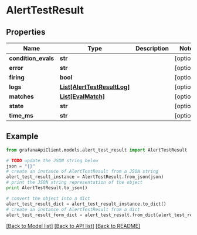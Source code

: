 # AlertTestResult


## Properties
Name | Type | Description | Notes
------------ | ------------- | ------------- | -------------
**condition_evals** | **str** |  | [optional] 
**error** | **str** |  | [optional] 
**firing** | **bool** |  | [optional] 
**logs** | [**List[AlertTestResultLog]**](AlertTestResultLog.md) |  | [optional] 
**matches** | [**List[EvalMatch]**](EvalMatch.md) |  | [optional] 
**state** | **str** |  | [optional] 
**time_ms** | **str** |  | [optional] 

## Example

```python
from grafanaApiClient.models.alert_test_result import AlertTestResult

# TODO update the JSON string below
json = "{}"
# create an instance of AlertTestResult from a JSON string
alert_test_result_instance = AlertTestResult.from_json(json)
# print the JSON string representation of the object
print AlertTestResult.to_json()

# convert the object into a dict
alert_test_result_dict = alert_test_result_instance.to_dict()
# create an instance of AlertTestResult from a dict
alert_test_result_form_dict = alert_test_result.from_dict(alert_test_result_dict)
```
[[Back to Model list]](../README.md#documentation-for-models) [[Back to API list]](../README.md#documentation-for-api-endpoints) [[Back to README]](../README.md)


